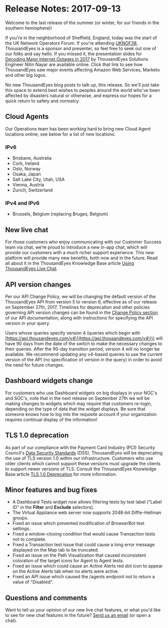 # Release Notes: 2017-09-13

Welcome to the last release of the summer \(or winter, for our friends in the southern hemisphere\)!

If you're in the neighborhood of Sheffield, England, today was the start of the UK Network Operators Forum. If you're attending [UKNOF38](https://indico.uknof.org.uk/event/40/), ThousandEyes is a sponsor and presenter, so feel free to seek out one of our folks and say hello. If you missed it, the presentation slides for [Decoding Major Internet Outages in 2017](https://indico.uknof.org.uk/event/40/contribution/16) by ThousandEyes Solutions Engineer Nitin Nayar are available online. Click that link to see how ThousandEyes saw major events affecting Amazon Web Services, Marketo and other big logos.

No new ThousandEyes blog posts to talk up, this release. So we'll just take this space to extend best wishes to peoples around the world who've been affected by disasters natural or otherwise, and express our hopes for a quick return to safety and normalcy.

## Cloud Agents

Our Operations team has been working hard to bring new Cloud Agent locations online; see below for a list of new locations.

### IPv6

* Brisbane, Australia
* Cork, Ireland
* Oslo, Norway
* Osaka, Japan
* Salt Lake City, Utah, USA
* Vienna, Austria
* Zurich, Switzerland

### IPv4 and IPv6

* Brussels, Belgium \(replacing Bruges, Belgium\)

## New live chat

For those customers who enjoy communicating with our Customer Success team via chat, we’re proud to introduce a new in-app chat, which will provide our customers with a much richer support experience. This new platform will provide many new benefits, both now and in the future. Read all about it in the ThousandEyes Knowledge Base article [Using ThousandEyes Live Chat](https://success.thousandeyes.com/PublicArticlePage?articleIdParam=kA0440000009RwiCAE).

## API version changes

Per our API Change Policy, we will be changing the default version of the ThousandEyes API from version 5 to version 6, effective as of our release on September 27th, 2017. Timelines for deprecation and other policies governing API version changes can be found in the [Change Policy section](http://developer.thousandeyes.com/#/versioning) of our API documentation, along with instructions for specifying the API version in your query.

Users whose queries specify version 4 \(queries which begin with [https://api.thousandeyes.com/v4\](https://api.thousandeyes.com/v4\)\) will have 90 days from the date of the switch to make the necessary changes to their queries. After the 90-day transition period, version 4 will no longer be available. We recommend updating any v4-based queries to use the current version of the API \(no specification of version in the query\) in order to avoid the need for future changes.

## Dashboard widgets change

For customers who use Dashboard widgets on big displays in your NOC's and SOC's, note that in the next release on September 27th we will be making changes to widgets which may require that customers re-login, depending on the type of data that the widget displays. Be sure that someone knows how to log into the requisite account if your organization requires continual display of the information!

## TLS 1.0 deprecation

As part of our compliance with the Payment Card Industry \(PCI\) Security Council's [Data Security Standards](https://www.pcisecuritystandards.org/pci_security/maintaining_payment_security) \(DSS\), ThousandEyes will be deprecating the use of TLS version 1.0 within our infrastructure. Customers who use older clients which cannot support these versions must upgrade the clients to support newer versions of TLS. Consult the ThousandEyes Knowledge Base article [TLS 1.0 Deprecation](https://success.thousandeyes.com/PublicArticlePage?articleIdParam=kA0440000009RwdCAE) for more information.

## Minor features and bug fixes

* A Dashboard Tests widget now allows filtering tests by test label \("Label ID" in the **Filter** and **Exclude** selectors\).
* The Virtual Appliance web server now supports 2048-bit Diffie-Hellman groups.
* Fixed an issue which prevented modification of BrowserBot test settings.
* Fixed a window-closing condition that would cause Transaction tests not to complete.
* Fixed a Transaction test issue that could cause a long error message displayed on the Map tab to be truncated.
* Fixed an issue on the Path Visualization that caused inconsistent coloration of the target icons for Agent to Agent tests.
* Fixed an issue which could cause an Active Alerts red dot icon to appear on the Active Alerts tab when no alerts were active.
* Fixed an API issue which caused the /agents endpoint not to return a value of "Disabled".

## Questions and comments

Want to tell us your opinion of our new live chat features, or what you'd like to see for new chat features in the future? [Send us an email](mailto:support@thousandeyes.com?subject=2017-09-13+Release+Update) \(or open a chat\).

